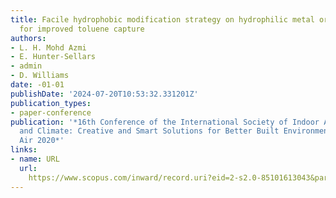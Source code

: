 ```yaml
---
title: Facile hydrophobic modification strategy on hydrophilic metal organic frameworks
  for improved toluene capture
authors:
- L. H. Mohd Azmi
- E. Hunter-Sellars
- admin
- D. Williams
date: -01-01
publishDate: '2024-07-20T10:53:32.331201Z'
publication_types:
- paper-conference
publication: '*16th Conference of the International Society of Indoor Air Quality
  and Climate: Creative and Smart Solutions for Better Built Environments, Indoor
  Air 2020*'
links:
- name: URL
  url: 
    https://www.scopus.com/inward/record.uri?eid=2-s2.0-85101613043&partnerID=40&md5=b75394edc12ddfd397378bab32fa7323
---
```

